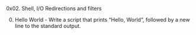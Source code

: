 0x02. Shell, I/O Redirections and filters

0. Hello World - Write a script that prints “Hello, World”, followed by a new line to the standard output.